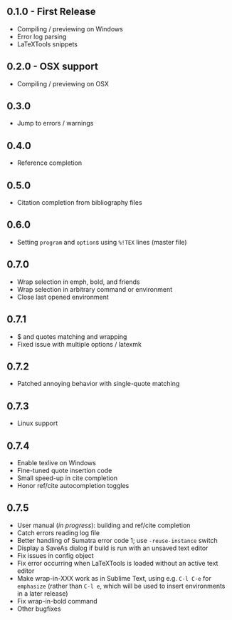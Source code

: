 ## 0.1.0 - First Release
* Compiling / previewing on Windows
* Error log parsing
* LaTeXTools snippets

## 0.2.0 - OSX support
* Compiling / previewing on OSX

## 0.3.0
* Jump to errors / warnings

## 0.4.0
* Reference completion

## 0.5.0
* Citation completion from bibliography files

## 0.6.0
* Setting `program` and `option`s using `%!TEX` lines (master file)

## 0.7.0
* Wrap selection in emph, bold, and friends
* Wrap selection in arbitrary command or environment
* Close last opened environment

## 0.7.1
* $ and quotes matching and wrapping
* Fixed issue with multiple options / latexmk

## 0.7.2
* Patched annoying behavior with single-quote matching

## 0.7.3
* Linux support

## 0.7.4
* Enable texlive on Windows
* Fine-tuned quote insertion code
* Small speed-up in cite completion
* Honor ref/cite autocompletion toggles

## 0.7.5
* User manual (*in progress*): building and ref/cite completion
* Catch errors reading log file
* Better handling of Sumatra error code 1; use `-reuse-instance` switch
* Display a SaveAs dialog if build is run with an unsaved text editor
* Fix issues in config object
* Fix error occurring when LaTeXTools is loaded without an active text editor
* Make wrap-in-XXX work as in Sublime Text, using e.g. `C-l C-e` for `emphasize` (rather than `C-l e`, which will be used to insert environments in a later release)
* Fix wrap-in-bold command
* Other bugfixes
